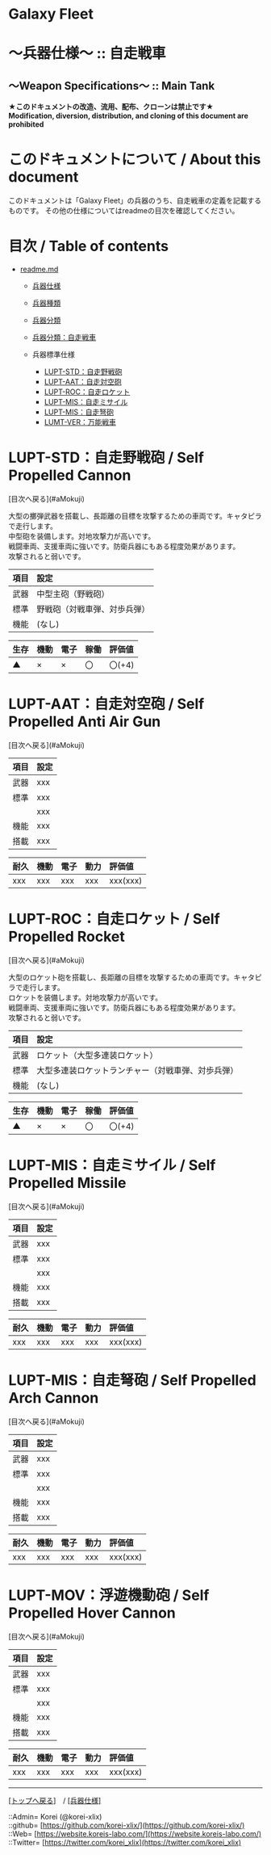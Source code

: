 # Galaxy Fleet
  
<h1>～兵器仕様～ :: 自走戦車</h1>  
<h2>～Weapon Specifications～ :: Main Tank</h2>  
  

**★このドキュメントの改造、流用、配布、クローンは禁止です★**  
    **Modification, diversion, distribution, and cloning of this document are prohibited**  
  

<h1 id="aHowto">このドキュメントについて / About this document</h1>  
このドキュメントは「Galaxy Fleet」の兵器のうち、自走戦車の定義を記載するものです。  
その他の仕様についてはreadmeの目次を確認してください。  
  





<h1 id="aMokuji">目次 / Table of contents</h1>  

* [readme.md](/readme.md)
  * [兵器仕様](../readme.md)
  * [兵器種類](../../strategypart/readme.md#aUnitKind)
  * [兵器分類](../readme.md#aUnitClass)

  * [兵器分類：自走戦車](../readme.md#aSelfPropelledTank)

  * 兵器標準仕様
    * [LUPT-STD：自走野戦砲](#aSelfPropelledCannon)
    * [LUPT-AAT：自走対空砲](#aSelfPropelledAntiAirGun)
    * [LUPT-ROC：自走ロケット](#aSelfPropelledRocket)
    * [LUPT-MIS：自走ミサイル](#aSelfPropelledMissile)
    * [LUPT-MIS：自走弩砲](#aSelfPropelledArchCannon)
    * [LUMT-VER：万能戦車](#aSelfPropelledHoverCannon)
  





<h1 id="aSelfPropelledCannon">LUPT-STD：自走野戦砲 / Self Propelled Cannon</h1>  
  [目次へ戻る](#aMokuji)  
  

大型の擲弾武器を搭載し、長距離の目標を攻撃するための車両です。キャタピラで走行します。  
中型砲を装備します。対地攻撃力が高いです。  
戦闘車両、支援車両に強いです。防衛兵器にもある程度効果があります。  
攻撃されると弱いです。  

|項目  |設定  |
|:--|:--|
|武器  |中型主砲（野戦砲）  |
|標準  |野戦砲（対戦車弾、対歩兵弾）  |
|機能  |(なし)  |

|生存  |機動  |電子  |稼働  |評価値    |
|:--|:--|:--|:--|:--|
| ▲   | ×   | ×   | 〇   | 〇(+4)   |
  





<h1 id="aSelfPropelledAntiAirGun">LUPT-AAT：自走対空砲 / Self Propelled Anti Air Gun</h1>  
  [目次へ戻る](#aMokuji)  
  

|項目  |設定  |
|:--|:--|
|武器  |xxx  |
|標準  |xxx  |
|      |xxx  |
|機能  |xxx  |
|搭載  |xxx  |

|耐久  |機動  |電子  |動力  |評価値    |
|:--|:--|:--|:--|:--|
| xxx   | xxx   | xxx   | xxx   | xxx(xxx)   |
  





<h1 id="aSelfPropelledRocket">LUPT-ROC：自走ロケット / Self Propelled Rocket</h1>  
  [目次へ戻る](#aMokuji)  
  

大型のロケット砲を搭載し、長距離の目標を攻撃するための車両です。キャタピラで走行します。  
ロケットを装備します。対地攻撃力が高いです。  
戦闘車両、支援車両に強いです。防衛兵器にもある程度効果があります。  
攻撃されると弱いです。  

|項目  |設定  |
|:--|:--|
|武器  |ロケット（大型多連装ロケット）  |
|標準  |大型多連装ロケットランチャー（対戦車弾、対歩兵弾）  |
|機能  |(なし)  |

|生存  |機動  |電子  |稼働  |評価値    |
|:--|:--|:--|:--|:--|
| ▲   | ×   | ×   | 〇   | 〇(+4)   |
  





<h1 id="aSelfPropelledMissile">LUPT-MIS：自走ミサイル / Self Propelled Missile</h1>  
  [目次へ戻る](#aMokuji)  
  

|項目  |設定  |
|:--|:--|
|武器  |xxx  |
|標準  |xxx  |
|      |xxx  |
|機能  |xxx  |
|搭載  |xxx  |

|耐久  |機動  |電子  |動力  |評価値    |
|:--|:--|:--|:--|:--|
| xxx   | xxx   | xxx   | xxx   | xxx(xxx)   |
  





<h1 id="aSelfPropelledArchCannon">LUPT-MIS：自走弩砲 / Self Propelled Arch Cannon</h1>  
  [目次へ戻る](#aMokuji)  
  

|項目  |設定  |
|:--|:--|
|武器  |xxx  |
|標準  |xxx  |
|      |xxx  |
|機能  |xxx  |
|搭載  |xxx  |

|耐久  |機動  |電子  |動力  |評価値    |
|:--|:--|:--|:--|:--|
| xxx   | xxx   | xxx   | xxx   | xxx(xxx)   |
  





<h1 id="aSelfPropelledHoverCannon">LUPT-MOV：浮遊機動砲 / Self Propelled Hover Cannon</h1>  
  [目次へ戻る](#aMokuji)  
  

|項目  |設定  |
|:--|:--|
|武器  |xxx  |
|標準  |xxx  |
|      |xxx  |
|機能  |xxx  |
|搭載  |xxx  |

|耐久  |機動  |電子  |動力  |評価値    |
|:--|:--|:--|:--|:--|
| xxx   | xxx   | xxx   | xxx   | xxx(xxx)   |
  





***
[[トップへ戻る]](/readme.md)　/
[[兵器仕様]](/unit/readme.md)  
  
::Admin= Korei (@korei-xlix)  
::github= [https://github.com/korei-xlix/](https://github.com/korei-xlix/)  
::Web= [https://website.koreis-labo.com/](https://website.koreis-labo.com/)  
::Twitter= [https://twitter.com/korei_xlix](https://twitter.com/korei_xlix)  
